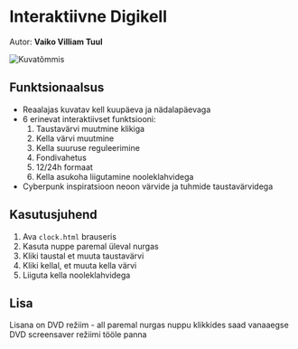 # Interaktiivne Digikell
Autor: **Vaiko Villiam Tuul**

![Kuvatõmmis](screenshot.png)

## Funktsionaalsus
- Reaalajas kuvatav kell kuupäeva ja nädalapäevaga
- 6 erinevat interaktiivset funktsiooni:
  1. Taustavärvi muutmine klikiga
  2. Kella värvi muutmine
  3. Kella suuruse reguleerimine
  4. Fondivahetus
  5. 12/24h formaat
  6. Kella asukoha liigutamine nooleklahvidega
- Cyberpunk inspiratsioon neoon värvide ja tuhmide taustavärvidega

## Kasutusjuhend
1. Ava `clock.html` brauseris
2. Kasuta nuppe paremal üleval nurgas
3. Kliki taustal et muuta taustavärvi
4. Kliki kellal, et muuta kella värvi
4. Liiguta kella nooleklahvidega

## Lisa
Lisana on DVD režiim - all paremal nurgas nuppu klikkides saad vanaaegse DVD screensaver režiimi tööle panna 
